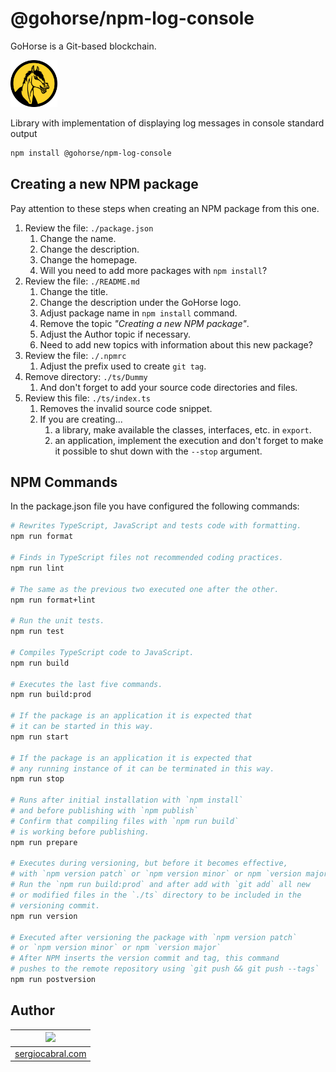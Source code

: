 # @gohorse/npm-log-console

GoHorse is a Git-based blockchain.

[<img src="https://github.com/sergiocabral/App.GoHorse/raw/main/gohorse.png" width="75px;"/>](https://gohorse.dev/)

Library with implementation of displaying log messages in console standard output

```bash
npm install @gohorse/npm-log-console
```

## Creating a new NPM package

Pay attention to these steps when creating an NPM package from this one.

1. Review the file: `./package.json`
   1. Change the name.
   2. Change the description.
   3. Change the homepage.
   4. Will you need to add more packages with `npm install`?
2. Review the file: `./README.md`
   1. Change the title.
   1. Change the description under the GoHorse logo.
   2. Adjust package name in `npm install` command.
   3. Remove the topic *"Creating a new NPM package"*.
   4. Adjust the Author topic if necessary.
   5. Need to add new topics with information about this new package?
3. Review the file: `./.npmrc`
   1. Adjust the prefix used to create `git tag`.
4. Remove directory: `./ts/Dummy`
   1. And don't forget to add your source code directories and files.
5. Review this file: `./ts/index.ts`
   1. Removes the invalid source code snippet.
   2. If you are creating...
      1. a library, make available the classes, interfaces, etc. in `export`.
      2. an application, implement the execution and don't forget to make it possible to shut down with the `--stop` argument.

## NPM Commands

In the package.json file you have configured the following commands:

```bash
# Rewrites TypeScript, JavaScript and tests code with formatting.
npm run format

# Finds in TypeScript files not recommended coding practices.
npm run lint

# The same as the previous two executed one after the other.
npm run format+lint

# Run the unit tests.
npm run test

# Compiles TypeScript code to JavaScript.
npm run build

# Executes the last five commands.
npm run build:prod

# If the package is an application it is expected that
# it can be started in this way.
npm run start

# If the package is an application it is expected that
# any running instance of it can be terminated in this way.
npm run stop

# Runs after initial installation with `npm install`
# and before publishing with `npm publish`
# Confirm that compiling files with `npm run build`
# is working before publishing.
npm run prepare

# Executes during versioning, but before it becomes effective,
# with `npm version patch` or `npm version minor` or npm `version major`.
# Run the `npm run build:prod` and after add with `git add` all new
# or modified files in the `./ts` directory to be included in the
# versioning commit.
npm run version

# Executed after versioning the package with `npm version patch`
# or `npm version minor` or npm `version major`
# After NPM inserts the version commit and tag, this command
# pushes to the remote repository using `git push && git push --tags`
npm run postversion

```

## Author

| [<img src="https://avatars.githubusercontent.com/u/665373?v=4" width="75px;"/>](https://github.com/sergiocabral) |
| :-: |
|[sergiocabral.com](https://sergiocabral.com)|
